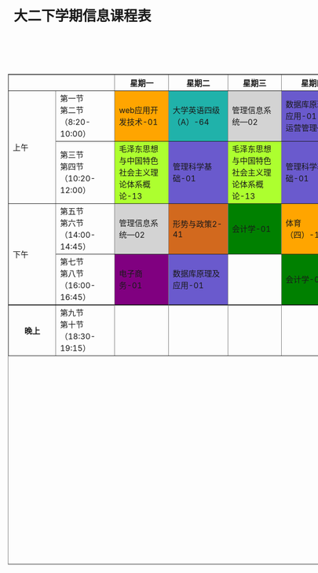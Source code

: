 



<html>
<head>
<meta charset="utf-8">
<style type="text/css">
table{
        width:1000px;
        height:1000px;
        margin:100px;
    }
td{
  text-align: left;
  width:125px;
  height:100px;
  }
    
th
  {
  background-color:lightblue;
  color:black;
  width:125px;
  height:100px;
  }
  td:hover {
            position: relative;
            top: 4px;
            left: 5px
            color:red;
        }

        .cell {
            height: 4em;
            width: 3em;
        }
</style>
<meta name="viewport" content="width=device-width, initial-scale=1">
<link rel="stylesheet" type="text/css" media="screen" href="main.css">
<script src="main.js"></script>
</head>

<body>
    
<h1 align="center">大二下学期信息课程表</h1>
<table align="center"  border="1px" >
<tr align="center">
    
<th colspan="2"></th>
<th>星期一</th>
<th>星期二</th>
<th>星期三</th>
<th>星期四</th>
<th>星期五</th>
<th>星期六</th>
<th>星期日</th>
</tr>
<tr>
<td rowspan="2">上午</td>
<td>第一节</br>第二节</br>（8:20-10:00）</td>
<td onmousedown="mDown1(this)" onmouseup="mOut1(this)" style="background-color:orange">web应用开发技术-01</td>
<script>
                
  function mDown1(obj) 
 {
      obj.innerHTML = "教室：西区第一公共教学楼C411 </br>老师：吕成功</br>周数：1-15周"
  }
 function mOut1(obj) {
      obj.innerHTML = "web应用开发技术_01"
  }
</script>
<td onmousedown="mDown2(this)" onmouseup="mOut2(this)" style="background-color:lightseagreen">大学英语四级（A）-64</td>
<script>
  function mDown2(obj) {

      obj.innerHTML = "教室：西区第一公共教学楼C221</br>老师：张蔚</br>周数：1-17周"
  }

  function mOut2(obj) {

      obj.innerHTML = "大学英语四级（A）_64"
  }
</script>
<td onmousedown="mDown3(this)" onmouseup="mOut3(this)" style="background-color:lightgrey">管理信息系统—02</td>
<script>
  function mDown3(obj) {

      obj.innerHTML = "教室：西区第一公共教学楼C105<br>老师：刘烨</br>周数：1-15周"
  }

  function mOut3(obj) {

      obj.innerHTML = "管理信息系统_02"
  }
</script>
<td onmousedown="mDown4(this)" onmouseup="mOut4(this)" style="background-color:slateblue">数据库原理及应用-01</br> 运营管理—02</td>
<script>
  function mDown4(obj) {

      obj.innerHTML = "教室：西区第一公共教学楼B405<br>老师：吴君 周数：2-14双周</br>教室:西区第一公共教学楼B405</br>老师：刘亮 周数：1-15单周"
  }

  function mOut4(obj) {

      obj.innerHTML = "数据库原理及应用_01<br>运营管理_02"
  }
</script>
<td onmousedown="mDown5(this)" onmouseup="mOut5(this)"style="background-color:lightseagreen">大学英语四级（A）-64 </td>
<script>
  function mDown5(obj) {

      obj.innerHTML = "教室：人文学院219</br>周数：1-17</br>教室:西区第一公共教学楼:C219</br>周数：2-16双周</br>任课教师：张蔚"
  }

  function mOut5(obj) {

      obj.innerHTML = "大学英语四级（A）_64"
  }
</script>
<td> </td>
<td> </td>
</tr>

<tr>
<td>第三节</br>第四节</br>（10:20-12:00）</td>
<td onmousedown="mDown6(this)" onmouseup="mOut6(this)" style="background-color:greenyellow">毛泽东思想与中国特色社会主义理论体系概论-13</td>
<script>
    function mDown6(obj) {

        obj.innerHTML = "教室:西区第一公共教学楼A120 </br>老师：顾洪英</br>周数：1-16周"
    }

    function mOut6(obj) {

        obj.innerHTML = "毛泽东思想与中国特色社会主义理论体系概论_13"
    }
</script>
<td onmousedown="mDown7(this)" onmouseup="mOut7(this)"style="background-color:slateblue">管理科学基础-01</td>
<script>
    function mDown7(obj) {

        obj.innerHTML = "教室：西区第一公共教学楼C411</br>老师：赵方方</br>周数：3-17周"
    }

    function mOut7(obj) {

        obj.innerHTML = "管理科学基础_01"
    }
</script>
<td onmousedown="mDown6(this)" onmouseup="mOut6(this)" style="background-color:greenyellow">毛泽东思想与中国特色社会主义理论体系概论-13</td>
<script>
    function mDown6(obj) {

        obj.innerHTML = "教室:西区第一公共教学楼A120 </br>老师：顾洪英</br>周数：1-16周"
    }

    function mOut6(obj) {

        obj.innerHTML = "毛泽东思想与中国特色社会主义理论体系概论_13"
    }
</script>
<td onmousedown="mDown7(this)" onmouseup="mOut7(this)"style="background-color:slateblue">管理科学基础-01</td>
<script>
    function mDown7(obj) {

        obj.innerHTML = "教室：西区第一公共教学楼C411</br>老师：赵方方</br>周数：3-17周"
    }

    function mOut7(obj) {

        obj.innerHTML = "管理科学基础_01"
    }
</script>
<td onmousedown="mDown8(this)" onmouseup="mOut8(this)"style="background-color:crimson">运营管理—02</td>
<script>
    function mDown8(obj) {

        obj.innerHTML = " 教室：西区第一公共教学楼B405</br>老师：刘亮</br>周数：1-15周"
    }

    function mOut8(obj) {

        obj.innerHTML = "运营管理_02"
    }
</script>
<td></td>
<td></td>
</tr>
<tr>
<td rowspan="2">下午</td>

<td>第五节</br>第六节</br>（14:00-14:45）</td>
<td onmousedown="mDown3(this)" onmouseup="mOut3(this)" style="background-color:lightgrey">管理信息系统—02</td>
<script>
  function mDown3(obj) {

      obj.innerHTML = "教室：西区第一公共教学楼C105<br>老师：刘烨</br>周数：1-15周"
  }

  function mOut3(obj) {

      obj.innerHTML = "管理信息系统_02"
  }
</script>
<td onmousedown="mDown9(this)" onmouseup="mOut9(this)" style="background-color:chocolate">形势与政策2-41</td>
<script>
    function mDown9(obj) {

        obj.innerHTML = "教室：西区第一公共教学楼C123</br>老师：李坤</br>周数：5-7周"
    }

    function mOut9(obj) {

        obj.innerHTML = "形势与政策2_41"
    }
</script>
<td onmousedown="mDown10(this)" onmouseup="mOut10(this)" style="background-color:green">会计学-01</td>
<script>
    function mDown10(obj) {

        obj.innerHTML = "教室：西区第一公共教学楼B101</br>老师：刘晓晖</br>周数：1-17单周 "
    }

    function mOut10(obj) {

        obj.innerHTML = "会计学_01"
    }
</script>
<td onmousedown="mDown11(this)" onmouseup="mOut11(this)"style="background-color:orange">体育（四）-132</td>
<script>
    function mDown11(obj) {

        obj.innerHTML = "教室:健身馆2-17周</br>老师：田建生</br>周数：1-18周 "
    }

    function mOut11(obj) {

        obj.innerHTML = "乒乓球课"
    }
</script>
<td onmousedown="mDown6(this)" onmouseup="mOut6(this)" style="background-color:greenyellow">毛泽东思想与中国特色社会主义理论体系概论-13</td>
<script>
    function mDown6(obj) {

        obj.innerHTML = "教室:西区第一公共教学楼A120 </br>老师：顾洪英</br>周数：1-16周"
    }

    function mOut6(obj) {

        obj.innerHTML = "毛泽东思想与中国特色社会主义理论体系概论_13"
    }
</script>
<td></td>
<td></td>
</tr>

<tr>
<td>第七节</br>第八节</br>（16:00-16:45）</td>
<td onmousedown="mDown12(this)" onmouseup="mOut13(this)"style="background-color:purple">电子商务-01</td>
<script>
function mDown12(obj) {

    obj.innerHTML = "教室:西区第一公共教学楼B303</br>3-17周</br>老师：张亮"
}

function mOut12(obj) {

    obj.innerHTML = "电子商务_01"
}
</script>
<td onmousedown="mDown13(this)" onmouseup="mOut13(this)"style="background-color:slateblue">数据库原理及应用-01</td>
<script>
    function mDown13(obj) {

        obj.innerHTML = "教室:西区第一公共教学楼B405</br>任课教师：吴君</br>周数：1-15周"
    }

    function mOut13(obj) {

        obj.innerHTML = "数据库原理及应用_01"
    }
</script>
<td></td>
<td onmousedown="mDown10(this)" onmouseup="mOut10(this)" style="background-color:green">会计学-01</td>
<script>
    function mDown10(obj) {

        obj.innerHTML = "教室：西区第一公共教学楼B101</br>老师：刘晓晖</br>周数：1-17单周 "
    }

    function mOut10(obj) {

        obj.innerHTML = "会计学_01"
    }
</script>
<td></td>
<td></td>
<td></td>
</tr>

<tr height="1px">

</tr>

<tr>
<th>晚上</th>  
<td>第九节</br>第十节</br>（18:30-19:15）</td>
<td></td>
<td></td>
<td></td>
<td></td>
<td></td>
<td></td>
<td></td>
</tr>

</table>
</body>
</html>



